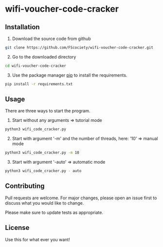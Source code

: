 # wifi-voucher-code-cracker

## Installation

1. Download the source code from github
```bash
git clone https://github.com/FScociety/wifi-voucher-code-cracker.git
```

2. Go to the downloaded directory
```bash
cd wifi-voucher-code-cracker
```

3. Use the package manager [pip](https://pip.pypa.io/en/stable/) to install the requirements.
```bash
pip install -r requirements.txt
```

## Usage

There are three ways to start the program.

1. Start without any arguments => tutorial mode
```bash
python3 wifi_code_cracker.py 
```

2. Start with argument '-m' and the number of threads, here: '10' => manual mode
```bash
python3 wifi_code_cracker.py -m 10
```

3. Start with argument '-auto' => automatic mode
```bash
python3 wifi_code_cracker.py - auto
```

## Contributing
Pull requests are welcome. For major changes, please open an issue first to discuss what you would like to change.

Please make sure to update tests as appropriate.

## License

Use this for what ever you want!
